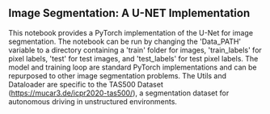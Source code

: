Image Segmentation: A U-NET Implementation
------------------------------------------

This notebook provides a PyTorch implementation of the U-Net for image segmentation. The notebook can be run by changing the 'Data_PATH' variable to a directory containing a 'train' folder for images, 'train_labels' for pixel labels, 'test' for test images, and 'test_labels' for test pixel labels. The model and training loop are standard PyTorch implementations and can be repurposed to other image segmentation problems. The Utils and Dataloader are specific to the TAS500 Dataset (https://mucar3.de/icpr2020-tas500/), a segmentation dataset for autonomous driving in unstructured environments.
